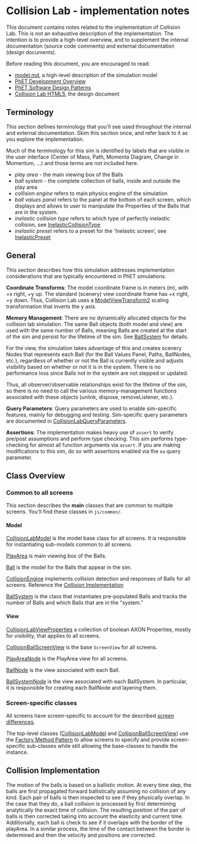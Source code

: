 # Collision Lab - implementation notes

This document contains notes related to the implementation of Collision Lab. 
This is not an exhaustive description of the implementation. The intention is 
to provide a high-level overview, and to supplement the internal documentation 
(source code comments) and external documentation (design documents).  

Before reading this document, you are encouraged to read:
* [model.md](https://github.com/phetsims/collision-lab/blob/master/doc/model.md), a high-level description of the simulation model
* [PhET Development Overview](https://github.com/phetsims/phet-info/blob/master/doc/phet-development-overview.md)  
* [PhET Software Design Patterns](https://github.com/phetsims/phet-info/blob/master/doc/phet-software-design-patterns.md)
* [Collision Lab HTML5](https://docs.google.com/document/d/1FwMnpv8LyMZfMYPcASYhI2jtgCXyWrgAjTOx3Po_MsE/), the design document

## Terminology

This section defines terminology that you'll see used throughout the internal and external documentation. Skim this section once, and refer back to it as you explore the implementation.

Much of the terminology for this sim is identified by labels that are visible in the user interface (Center of Mass, Path, Momenta Diagram, Change in Momentum, ...) and those terms are not included here.

* _play area_ - the main viewing box of the Balls
* _ball system_ - the complete collection of balls, inside and outside the play area
* _collision engine_ refers to main physics engine of the simulation
* _ball values panel_ refers to the panel at the bottom of each screen, which displays and allows to user to manipulate the Properties of the Balls that are in the system.
* _inelastic collision type_ refers to which type of perfectly inelastic collision, see [InelasticCollisionType](https://github.com/phetsims/collision-lab/blob/master/js/inelastic/model/InelasticCollisionType.js)
* _inelastic preset_ refers to a preset for the 'Inelastic screen', see [InelasticPreset](https://github.com/phetsims/collision-lab/blob/master/js/inelastic/model/InelasticPreset.js)

## General

This section describes how this simulation addresses implementation considerations that are typically encountered in PhET simulations.

**Coordinate Transforms**: The model coordinate frame is in meters (m), with +x right, +y up. The standard (scenery) view coordinate frame has +x right, +y down. Thus, Collision Lab uses a [ModelViewTransform2](https://github.com/phetsims/phetcommon/blob/master/js/view/ModelViewTransform2.js) scaling transformation that inverts the y axis.

**Memory Management**: There are no dynamically allocated objects for the collision lab simulation. The same Ball objects (both model and view) are used with the same number of Balls, meaning Balls are created at the start of the sim and persist for the lifetime of the sim. See [BallSystem](https://github.com/phetsims/collision-lab/blob/master/js/common/model/BallSystem.js) for details.

For the view, the simulation takes advantage of this and creates scenery Nodes that represents each Ball (for the Ball Values Panel, Paths, BallNodes, etc.), regardless of whether or not the Ball is currently visible and adjusts visibility based on whether or not it is in the system. There is no performance loss since Balls not in the system are not stepped or updated. 

Thus, all observer/observable relationships exist for the lifetime of the sim, so there is no need to call the various memory-management functions associated with these objects (unlink, dispose, removeListener, etc.).

**Query Parameters**: Query parameters are used to enable sim-specific features, mainly for debugging and
testing. Sim-specific query parameters are documented in
[CollisionLabQueryParameters](https://github.com/phetsims/collision-lab/blob/master/js/common/CollisionLabQueryParameters.js).

**Assertions**: The implementation makes heavy use of `assert` to verify pre/post assumptions and perform type checking. This sim performs type-checking for almost all function arguments via `assert`. If you are making modifications to this sim, do so with assertions enabled via the `ea` query parameter.

## Class Overview

### Common to all screens

This section describes the **main** classes that are common to multiple screens. You'll find these classes in `js/common/`.

#### Model

[CollisionLabModel](https://github.com/phetsims/collision-lab/blob/master/js/common/model/CollisionLabModel.js) is the model base class for all screens. It is responsible for instantiating sub-models common to all screens.

[PlayArea](https://github.com/phetsims/collision-lab/blob/master/js/common/model/PlayArea.js) is main viewing box of the Balls.

[Ball](https://github.com/phetsims/collision-lab/blob/master/js/common/model/Ball.js) is the model for the Balls that appear in the sim.

[CollisionEngine](https://github.com/phetsims/collision-lab/blob/master/js/common/model/CollisionEngine.js) implements collision detection and responses of Balls for all screens. Reference the [Collision Implementation](https://github.com/phetsims/collision-lab/blob/master/doc/implementation-notes.md#collision-implementation) 

[BallSystem](https://github.com/phetsims/collision-lab/blob/master/js/common/model/BallSystem.js) is the class that instantiates pre-populated Balls and tracks the number of Balls and which Balls that are in the "system."

#### View

[CollisionLabViewProperties](https://github.com/phetsims/collision-lab/blob/master/js/common/view/CollisionLabViewProperties.js) a collection of boolean AXON Properties, mostly for visibility, that applies to all screens.

[CollisionBallScreenView](https://github.com/phetsims/collision-lab/blob/master/js/common/view/CollisionBallScreenView.js) is the base `ScreenView` for all screens. 

[PlayAreaNode](https://github.com/phetsims/collision-lab/blob/master/js/common/view/PlayAreaNode.js) is the PlayArea view for all screens.

[BallNode](https://github.com/phetsims/collision-lab/blob/master/js/common/view/BallNode.js) is the view associated with each Ball.

[BallSystemNode](https://github.com/phetsims/collision-lab/blob/master/js/common/view/BallSystemNode.js) is the view associated with each BallSystem. In particular, it is responsible for creating each BallNode and layering them.

### Screen-specific classes

All screens have screen-specific to account for the described [screen differences](https://github.com/phetsims/collision-lab/blob/master/model.md#screen-differences).

The top-level classes ([CollisionLabModel](https://github.com/phetsims/collision-lab/blob/master/js/common/model/CollisionLabModel.js) and [CollisionBallScreenView](https://github.com/phetsims/collision-lab/blob/master/js/common/view/CollisionBallScreenView.js)) use the [Factory Method Pattern](https://en.wikipedia.org/wiki/Factory_method_pattern) to allow screens to specify and provide screen-specific sub-classes while still allowing the base-classes to handle the instance.

## Collision Implementation

The motion of the balls is based on a ballistic motion. At every time step,
the balls are first propagated forward ballistically assuming no collision of any kind.
Each pair of balls is then inspected to see if they physically overlap.
In the case that they do, a ball collision is processed by first determining 
analytically the exact time of collision. The resulting position of the pair of balls
is then corrected taking into account the elasticity and current time.
Additionally, each ball is check to see if it overlaps with the border of the playArea.
In a similar process, the time of the contact between the border is determined
and then the velocity and positions are corrected.
